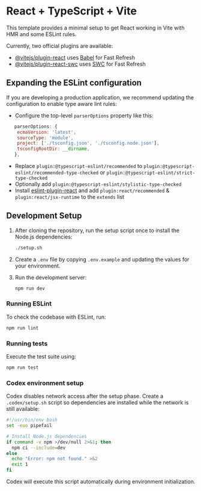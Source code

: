 # React + TypeScript + Vite

This template provides a minimal setup to get React working in Vite with HMR and some ESLint rules.

Currently, two official plugins are available:

- [@vitejs/plugin-react](https://github.com/vitejs/vite-plugin-react/blob/main/packages/plugin-react/README.md) uses [Babel](https://babeljs.io/) for Fast Refresh
- [@vitejs/plugin-react-swc](https://github.com/vitejs/vite-plugin-react-swc) uses [SWC](https://swc.rs/) for Fast Refresh

## Expanding the ESLint configuration

If you are developing a production application, we recommend updating the configuration to enable type aware lint rules:

- Configure the top-level `parserOptions` property like this:

```js
   parserOptions: {
    ecmaVersion: 'latest',
    sourceType: 'module',
    project: ['./tsconfig.json', './tsconfig.node.json'],
    tsconfigRootDir: __dirname,
   },
```

- Replace `plugin:@typescript-eslint/recommended` to `plugin:@typescript-eslint/recommended-type-checked` or `plugin:@typescript-eslint/strict-type-checked`
- Optionally add `plugin:@typescript-eslint/stylistic-type-checked`
- Install [eslint-plugin-react](https://github.com/jsx-eslint/eslint-plugin-react) and add `plugin:react/recommended` & `plugin:react/jsx-runtime` to the `extends` list

## Development Setup

1. After cloning the repository, run the setup script once to install the Node.js dependencies:

   ```bash
   ./setup.sh
   ```
2. Create a `.env` file by copying `.env.example` and updating the values for your environment.

3. Run the development server:

   ```bash
   npm run dev
   ```

### Running ESLint

To check the codebase with ESLint, run:

```bash
npm run lint
```

### Running tests

Execute the test suite using:

```bash
npm run test
```

### Codex environment setup

Codex disables network access after the setup phase. Create a `.codex/setup.sh` script so dependencies are installed while the network is still available:

```bash
#!/usr/bin/env bash
set -euo pipefail

# Install Node.js dependencies
if command -v npm >/dev/null 2>&1; then
  npm ci --include=dev
else
  echo "Error: npm not found." >&2
  exit 1
fi
```

Codex will execute this script automatically during environment initialization.
